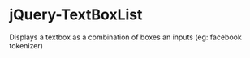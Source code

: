 # jQuery-TextBoxList
Displays a textbox as a combination of boxes an inputs (eg: facebook tokenizer)
